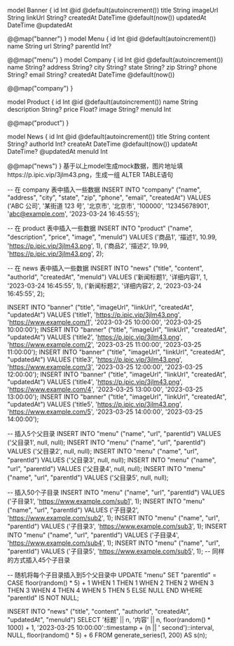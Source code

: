 

model Banner {
  id        Int     @id @default(autoincrement())
  title     String
  imageUrl  String
  linkUrl   String?
  createdAt DateTime @default(now())
  updatedAt DateTime @updatedAt

  @@map("banner")
}
model Menu {
  id        Int      @id @default(autoincrement())
  name      String
  url       String?
  parentId Int?

  @@map("menu")
}
model Company {
  id        Int      @id @default(autoincrement())
  name      String?
  address   String?
  city      String?
  state     String?
  zip       String?
  phone     String?
  email     String?
  createdAt DateTime @default(now())

  @@map("company")
}

model Product {
  id          Int      @id @default(autoincrement())
  name        String
  description String?
  price       Float?
  image       String?
  menuId      Int

  @@map("product")
}

model News {
  id          Int      @id @default(autoincrement())
  title       String
  content     String?
  authorId   Int?
  createAt DateTime @default(now())
  updateAt DateTime? @updatedAt
  menuId     Int

  @@map("news")
}
基于以上model生成mock数据，图片地址填https://p.ipic.vip/3jlm43.png，生成一组 ALTER TABLE语句

-- 在 company 表中插入一些数据
INSERT INTO "company" ("name", "address", "city", "state", "zip", "phone", "email", "createdAt") VALUES ('ABC 公司', '某街道 123 号', '北京市', '北京市', '100000', '12345678901', 'abc@example.com', '2023-03-24 16:45:55');

-- 在 product 表中插入一些数据
INSERT INTO "product" ("name", "description", "price", "image", "menuId") VALUES ('商品1', '描述1', 10.99, 'https://p.ipic.vip/3jlm43.png', 1), ('商品2', '描述2', 19.99, 'https://p.ipic.vip/3jlm43.png', 2);

-- 在 news 表中插入一些数据
INSERT INTO "news" ("title", "content", "authorId", "createdAt", "menuId") VALUES ('新闻标题1', '详细内容1', 1, '2023-03-24 16:45:55', 1), ('新闻标题2', '详细内容2', 2, '2023-03-24 16:45:55', 2);

INSERT INTO "banner" ("title", "imageUrl", "linkUrl", "createdAt", "updatedAt") VALUES ('title1', 'https://p.ipic.vip/3jlm43.png', 'https://www.example.com/1', '2023-03-25 10:00:00', '2023-03-25 10:00:00');
INSERT INTO "banner" ("title", "imageUrl", "linkUrl", "createdAt", "updatedAt") VALUES ('title2', 'https://p.ipic.vip/3jlm43.png', 'https://www.example.com/2', '2023-03-25 11:00:00', '2023-03-25 11:00:00');
INSERT INTO "banner" ("title", "imageUrl", "linkUrl", "createdAt", "updatedAt") VALUES ('title3', 'https://p.ipic.vip/3jlm43.png', 'https://www.example.com/3', '2023-03-25 12:00:00', '2023-03-25 12:00:00');
INSERT INTO "banner" ("title", "imageUrl", "linkUrl", "createdAt", "updatedAt") VALUES ('title4', 'https://p.ipic.vip/3jlm43.png', 'https://www.example.com/4', '2023-03-25 13:00:00', '2023-03-25 13:00:00');
INSERT INTO "banner" ("title", "imageUrl", "linkUrl", "createdAt", "updatedAt") VALUES ('title5', 'https://p.ipic.vip/3jlm43.png', 'https://www.example.com/5', '2023-03-25 14:00:00', '2023-03-25 14:00:00');


-- 插入5个父目录
INSERT INTO "menu" ("name", "url", "parentId") VALUES ('父目录1', null, null);
INSERT INTO "menu" ("name", "url", "parentId") VALUES ('父目录2', null, null);
INSERT INTO "menu" ("name", "url", "parentId") VALUES ('父目录3', null, null);
INSERT INTO "menu" ("name", "url", "parentId") VALUES ('父目录4', null, null);
INSERT INTO "menu" ("name", "url", "parentId") VALUES ('父目录5', null, null);

-- 插入50个子目录
INSERT INTO "menu" ("name", "url", "parentId") VALUES ('子目录1', 'https://www.example.com/sub1', 1);
INSERT INTO "menu" ("name", "url", "parentId") VALUES ('子目录2', 'https://www.example.com/sub2', 1);
INSERT INTO "menu" ("name", "url", "parentId") VALUES ('子目录3', 'https://www.example.com/sub3', 1);
INSERT INTO "menu" ("name", "url", "parentId") VALUES ('子目录4', 'https://www.example.com/sub4', 1);
INSERT INTO "menu" ("name", "url", "parentId") VALUES ('子目录5', 'https://www.example.com/sub5', 1);
-- 同样的方式插入45个子目录

-- 随机将每个子目录插入到5个父目录中
UPDATE "menu" SET "parentId" = CASE floor(random() * 5) + 1
  WHEN 1 THEN 1
  WHEN 2 THEN 2
  WHEN 3 THEN 3
  WHEN 4 THEN 4
  WHEN 5 THEN 5
  ELSE NULL END
WHERE "parentId" IS NOT NULL;



INSERT INTO "news" ("title", "content", "authorId", "createdAt", "updatedAt", "menuId")
SELECT '标题' || n, '内容' || n, floor(random() * 1000) + 1, '2023-03-25 10:00:00'::timestamp + (n || ' second')::interval, NULL, floor(random() * 5) + 6
FROM generate_series(1, 200) AS s(n);

